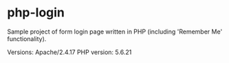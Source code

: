 # php-login
Sample project of form login page written in PHP (including 'Remember Me' functionality).

Versions:
Apache/2.4.17
PHP version: 5.6.21
